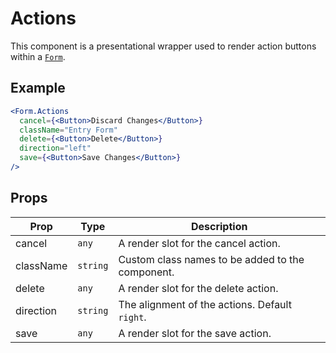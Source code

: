 # Actions

This component is a presentational wrapper used to render action buttons within a [`Form`](./Form.md).

## Example

```jsx
<Form.Actions
  cancel={<Button>Discard Changes</Button>}
  className="Entry Form"
  delete={<Button>Delete</Button>}
  direction="left"
  save={<Button>Save Changes</Button>}
/>
```

## Props

| Prop      | Type     | Description                                      |
| --------- | -------- | ------------------------------------------------ |
| cancel    | `any`    | A render slot for the cancel action.             |
| className | `string` | Custom class names to be added to the component. |
| delete    | `any`    | A render slot for the delete action.             |
| direction | `string` | The alignment of the actions. Default `right`.   |
| save      | `any`    | A render slot for the save action.               |
